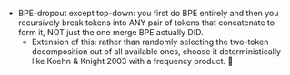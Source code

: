 - BPE-dropout except top-down: you first do BPE entirely and then you recursively break tokens into ANY pair of tokens that concatenate to form it, NOT just the one merge BPE actually DID.
  - Extension of this: rather than randomly selecting the two-token decomposition out of all available ones, choose it
    deterministically like Koehn & Knight 2003 with a frequency product. :eyes:
